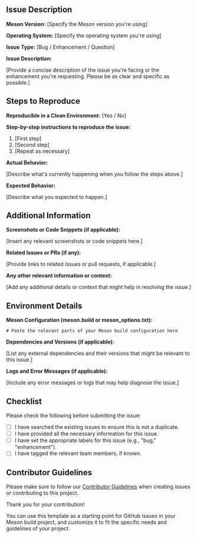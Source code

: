 ## Issue Description

**Meson Version:** [Specify the Meson version you're using]

**Operating System:** [Specify the operating system you're using]

**Issue Type:** [Bug / Enhancement / Question]

**Issue Description:**

[Provide a concise description of the issue you're facing or the enhancement you're requesting. Please be as clear and specific as possible.]

## Steps to Reproduce

**Reproducible in a Clean Environment:** [Yes / No]

**Step-by-step instructions to reproduce the issue:**

1. [First step]
2. [Second step]
3. [Repeat as necessary]

**Actual Behavior:**

[Describe what's currently happening when you follow the steps above.]

**Expected Behavior:**

[Describe what you expected to happen.]

## Additional Information

**Screenshots or Code Snippets (if applicable):**

[Insert any relevant screenshots or code snippets here.]

**Related Issues or PRs (if any):**

[Provide links to related issues or pull requests, if applicable.]

**Any other relevant information or context:**

[Add any additional details or context that might help in resolving the issue.]

## Environment Details

**Meson Configuration (meson.build or meson_options.txt):**

```meson
# Paste the relevant parts of your Meson build configuration here
```

**Dependencies and Versions (if applicable):**

[List any external dependencies and their versions that might be relevant to this issue.]

**Logs and Error Messages (if applicable):**

[Include any error messages or logs that may help diagnose the issue.]

## Checklist

Please check the following before submitting the issue:

- [ ] I have searched the existing issues to ensure this is not a duplicate.
- [ ] I have provided all the necessary information for this issue.
- [ ] I have set the appropriate labels for this issue (e.g., "bug," "enhancement").
- [ ] I have tagged the relevant team members, if known.

## Contributor Guidelines

Please make sure to follow our [Contributor Guidelines](https://trilobite.home.blog/the-documents/guidelines) when creating issues or contributing to this project.

Thank you for your contribution!

You can use this template as a starting point for GitHub issues in your Meson build project, and customize it to fit the specific needs and guidelines of your project.